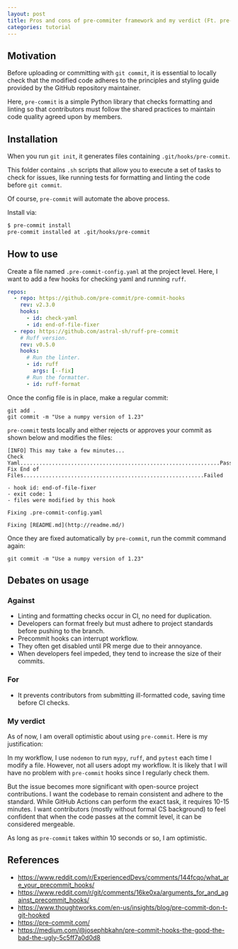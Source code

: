 ```yaml
---
layout: post
title: Pros and cons of pre-commiter framework and my verdict (Ft. pre-commit)
categories: tutorial
---
```


## Motivation

Before uploading or committing with `git commit`, it is essential to locally
check that the modified code adheres to the principles and styling guide
provided by the GitHub repository maintainer.

Here, `pre-commit` is a simple Python library that checks formatting and linting
so that contributors must follow the shared practices to maintain code quality
agreed upon by members.

## Installation

When you run `git init`, it generates files containing `.git/hooks/pre-commit`.

This folder contains `.sh` scripts that allow you to execute a set of tasks to
check for issues, like running tests for formatting and linting the code before
`git commit`.

Of course, `pre-commit` will automate the above process.

Install via:

```bash
$ pre-commit install
pre-commit installed at .git/hooks/pre-commit
```

## How to use

Create a file named `.pre-commit-config.yaml` at the project level. Here, I want
to add a few hooks for checking yaml and running `ruff`.

```yaml
repos:
  - repo: https://github.com/pre-commit/pre-commit-hooks
    rev: v2.3.0
    hooks:
      - id: check-yaml
      - id: end-of-file-fixer
  - repo: https://github.com/astral-sh/ruff-pre-commit
    # Ruff version.
    rev: v0.5.0
    hooks:
      # Run the linter.
      - id: ruff
        args: [--fix]
      # Run the formatter.
      - id: ruff-format
```

Once the config file is in place, make a regular commit:

```text
git add .
git commit -m "Use a numpy version of 1.23"
```

`pre-commit` tests locally and either rejects or approves your commit as shown
below and modifies the files:

```text
[INFO] This may take a few minutes...
Check Yaml...............................................................Passed
Fix End of Files.........................................................Failed

- hook id: end-of-file-fixer
- exit code: 1
- files were modified by this hook

Fixing .pre-commit-config.yaml

Fixing [README.md](http://readme.md/)
```

Once they are fixed automatically by `pre-commit`, run the commit command again:

```
git commit -m "Use a numpy version of 1.23"
```

## Debates on usage

### Against

- Linting and formatting checks occur in CI, no need for duplication.
- Developers can format freely but must adhere to project standards before
  pushing to the branch.
- Precommit hooks can interrupt workflow.
- They often get disabled until PR merge due to their annoyance.
- When developers feel impeded, they tend to increase the size of their commits.

### For

- It prevents contributors from submitting ill-formatted code, saving time
  before CI checks.

### My verdict

As of now, I am overall optimistic about using `pre-commit`. Here is my
justification:

In my workflow, I use `nodemon` to run `mypy`, `ruff`, and `pytest` each time I
modify a file. However, not all users adopt my workflow. It is likely that I
will have no problem with `pre-commit` hooks since I regularly check them.

But the issue becomes more significant with open-source project contributions. I
want the codebase to remain consistent and adhere to the standard. While GitHub
Actions can perform the exact task, it requires 10-15 minutes. I want
contributors (mostly without formal CS background) to feel confident that when
the code passes at the commit level, it can be considered mergeable.

As long as `pre-commit` takes within 10 seconds or so, I am optimistic.

## References

- https://www.reddit.com/r/ExperiencedDevs/comments/144fcqo/what_are_your_precommit_hooks/
- https://www.reddit.com/r/git/comments/16ke0xa/arguments_for_and_against_precommit_hooks/
- https://www.thoughtworks.com/en-us/insights/blog/pre-commit-don-t-git-hooked
- https://pre-commit.com/
- https://medium.com/@josephbkahn/pre-commit-hooks-the-good-the-bad-the-ugly-5c5ff7a0d0d8
